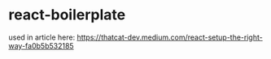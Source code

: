 # react-boilerplate

used in article here: https://thatcat-dev.medium.com/react-setup-the-right-way-fa0b5b532185
